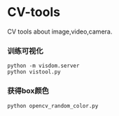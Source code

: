 # CV-tools
CV tools about image,video,camera.

### 训练可视化
```
python -m visdom.server
python vistool.py
```
### 获得box颜色
```
python opencv_random_color.py
```
